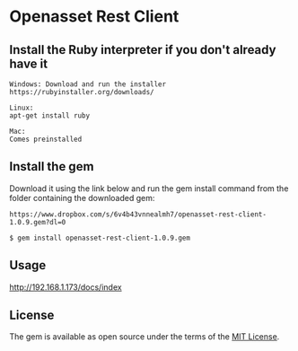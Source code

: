 # Openasset Rest Client

## Install the Ruby interpreter if you don't already have it

    Windows: Download and run the installer
    https://rubyinstaller.org/downloads/
    
    Linux:
    apt-get install ruby
    
    Mac:
    Comes preinstalled
    
## Install the gem

Download it using the link below and run the gem install command from the folder containing the downloaded gem:

    https://www.dropbox.com/s/6v4b43vnnealmh7/openasset-rest-client-1.0.9.gem?dl=0
    
    $ gem install openasset-rest-client-1.0.9.gem

## Usage

http://192.168.1.173/docs/index


## License

The gem is available as open source under the terms of the [MIT License](http://opensource.org/licenses/MIT).

